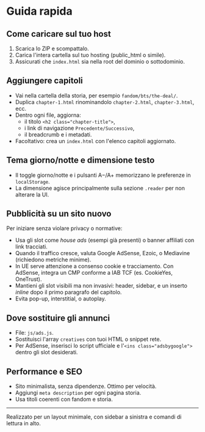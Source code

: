 
# Guida rapida

## Come caricare sul tuo host
1. Scarica lo ZIP e scompattalo.
2. Carica l'intera cartella sul tuo hosting (public_html o simile).
3. Assicurati che `index.html` sia nella root del dominio o sottodominio.

## Aggiungere capitoli
- Vai nella cartella della storia, per esempio `fandom/bts/the-deal/`.
- Duplica `chapter-1.html` rinominandolo `chapter-2.html`, `chapter-3.html`, ecc.
- Dentro ogni file, aggiorna:
  - il titolo `<h2 class="chapter-title">`,
  - i link di navigazione `Precedente/Successivo`,
  - il breadcrumb e i metadati.
- Facoltativo: crea un `index.html` con l'elenco capitoli aggiornato.

## Tema giorno/notte e dimensione testo
- Il toggle giorno/notte e i pulsanti A−/A+ memorizzano le preferenze in `localStorage`.
- La dimensione agisce principalmente sulla sezione `.reader` per non alterare la UI.

## Pubblicità su un sito nuovo
Per iniziare senza violare privacy o normative:
- Usa gli slot come *house ads* (esempi già presenti) o banner affiliati con link tracciati.
- Quando il traffico cresce, valuta Google AdSense, Ezoic, o Mediavine (richiedono metriche minime).
- In UE serve attenzione a consenso cookie e tracciamento. Con AdSense, integra un CMP conforme a IAB TCF (es. CookieYes, OneTrust).
- Mantieni gli slot visibili ma non invasivi: header, sidebar, e un inserto *inline* dopo il primo paragrafo del capitolo.
- Evita pop-up, interstitial, o autoplay.

## Dove sostituire gli annunci
- File: `js/ads.js`.
- Sostituisci l'array `creatives` con tuoi HTML o snippet rete.
- Per AdSense, inserisci lo script ufficiale e l'`<ins class="adsbygoogle">` dentro gli slot desiderati.

## Performance e SEO
- Sito minimalista, senza dipendenze. Ottimo per velocità.
- Aggiungi `meta description` per ogni pagina storia.
- Usa titoli coerenti con fandom e storia.

---

Realizzato per un layout minimale, con sidebar a sinistra e comandi di lettura in alto.
